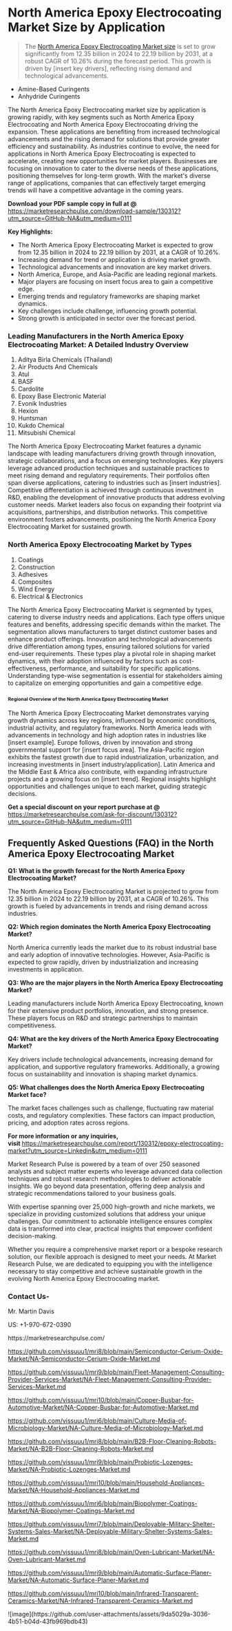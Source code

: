 <h1>North America Epoxy Electrocoating Market&nbsp;Size by Application</h1><blockquote><p>The <a href="https://marketresearchpulse.com/download-sample/130312?utm_source=GitHub-NA&amp;utm_medium=0111">North America Epoxy Electrocoating Market size</a> is set to grow significantly from 12.35 billion in 2024 to 22.19 billion by 2031, at a robust CAGR of 10.26% during the forecast period. This growth is driven by [insert key drivers], reflecting rising demand and technological advancements.</p></blockquote><ul><li>Amine-Based Curingents<li> Anhydride Curingents</li></ul><p>The North America Epoxy Electrocoating market size by application is growing rapidly, with key segments such as North America Epoxy Electrocoating and North America Epoxy Electrocoating driving the expansion. These applications are benefiting from increased technological advancements and the rising demand for solutions that provide greater efficiency and sustainability. As industries continue to evolve, the need for applications in North America Epoxy Electrocoating is expected to accelerate, creating new opportunities for market players. Businesses are focusing on innovation to cater to the diverse needs of these applications, positioning themselves for long-term growth. With the market's diverse range of applications, companies that can effectively target emerging trends will have a competitive advantage in the coming years.</p><p><strong>Download your PDF sample copy in full at @ </strong><a href="https://marketresearchpulse.com/download-sample/130312?utm_source=GitHub-NA&amp;utm_medium=0111">https://marketresearchpulse.com/download-sample/130312?utm_source=GitHub-NA&amp;utm_medium=0111</a></p><p><strong>Key Highlights: </strong></p><ul><li>The North America Epoxy Electrocoating Market is expected to grow from 12.35 billion in 2024 to 22.19 billion by 2031, at a CAGR of 10.26%.</li><li>Increasing demand for trend or application is driving market growth.</li><li>Technological advancements and innovation are key market drivers.</li><li>North America, Europe, and Asia-Pacific are leading regional markets.</li><li>Major players are focusing on insert focus area to gain a competitive edge.</li><li>Emerging trends and regulatory frameworks are shaping market dynamics.</li><li>Key challenges include challenge, influencing growth potential.</li><li>Strong growth is anticipated in sector over the forecast period.</li></ul><h3>Leading Manufacturers in the North America Epoxy Electrocoating Market: A Detailed Industry Overview</h3><ol><li>Aditya Birla Chemicals (Thailand)</li><li>Air Products And Chemicals</li><li>Atul</li><li>BASF</li><li>Cardolite</li><li>Epoxy Base Electronic Material</li><li>Evonik Industries</li><li>Hexion</li><li>Huntsman</li><li>Kukdo Chemical</li><li>Mitsubishi Chemical</li></ol><div class="flex max-w-full flex-col flex-grow"><div class="min-h-8 text-message flex w-full flex-col items-end gap-2 whitespace-normal break-words [.text-message+&amp;]:mt-5" dir="auto" data-message-author-role="assistant" data-message-id="fd8432e4-4910-450d-b182-61b7bfb0a01f" data-message-model-slug="gpt-4o"><div class="flex w-full flex-col gap-1 empty:hidden first:pt-[3px]"><div class="markdown prose w-full break-words dark:prose-invert light"><p>The North America Epoxy Electrocoating Market features a dynamic landscape with leading manufacturers driving growth through innovation, strategic collaborations, and a focus on emerging technologies. Key players leverage advanced production techniques and sustainable practices to meet rising demand and regulatory requirements. Their portfolios often span diverse applications, catering to industries such as [insert industries]. Competitive differentiation is achieved through continuous investment in R&amp;D, enabling the development of innovative products that address evolving customer needs. Market leaders also focus on expanding their footprint via acquisitions, partnerships, and distribution networks. This competitive environment fosters advancements, positioning the North America Epoxy Electrocoating Market for sustained growth.</p></div></div></div></div><h3>North America Epoxy Electrocoating Market by Types</h3><ol><li>Coatings<li> Construction<li> Adhesives<li> Composites<li> Wind Energy<li> Electrical & Electronics</li></ol><div class="flex max-w-full flex-col flex-grow"><div class="min-h-8 text-message flex w-full flex-col items-end gap-2 whitespace-normal break-words [.text-message+&amp;]:mt-5" dir="auto" data-message-author-role="assistant" data-message-id="084470be-0bb7-4664-bddf-5156b4f41249" data-message-model-slug="gpt-4o-mini"><div class="flex w-full flex-col gap-1 empty:hidden first:pt-[3px]"><div class="markdown prose w-full break-words dark:prose-invert light"><p>The North America Epoxy Electrocoating Market is segmented by types, catering to diverse industry needs and applications. Each type offers unique features and benefits, addressing specific demands within the market. The segmentation allows manufacturers to target distinct customer bases and enhance product offerings. Innovation and technological advancements drive differentiation among types, ensuring tailored solutions for varied end-user requirements. These types play a pivotal role in shaping market dynamics, with their adoption influenced by factors such as cost-effectiveness, performance, and suitability for specific applications. Understanding type-wise segmentation is essential for stakeholders aiming to capitalize on emerging opportunities and gain a competitive edge.</p></div></div></div></div><h3><span style="font-size: 11px;">Regional Overview of the North America Epoxy Electrocoating Market</span></h3><div class="flex max-w-full flex-col flex-grow"><div class="min-h-8 text-message flex w-full flex-col items-end gap-2 whitespace-normal break-words [.text-message+&amp;]:mt-5" dir="auto" data-message-author-role="assistant" data-message-id="e9038762-ce64-4e30-91c9-9bd413514231" data-message-model-slug="gpt-4o-mini"><div class="flex w-full flex-col gap-1 empty:hidden first:pt-[3px]"><div class="markdown prose w-full break-words dark:prose-invert light"><p>The North America Epoxy Electrocoating Market demonstrates varying growth dynamics across key regions, influenced by economic conditions, industrial activity, and regulatory frameworks. North America leads with advancements in technology and high adoption rates in industries like [insert example]. Europe follows, driven by innovation and strong governmental support for [insert focus area]. The Asia-Pacific region exhibits the fastest growth due to rapid industrialization, urbanization, and increasing investments in [insert industry/application]. Latin America and the Middle East &amp; Africa also contribute, with expanding infrastructure projects and a growing focus on [insert trend]. Regional insights highlight opportunities and challenges unique to each market, guiding strategic decisions.</p></div></div></div></div><p><strong>Get a special discount on your report purchase at @ </strong><a href="https://marketresearchpulse.com/ask-for-discount/130312?utm_source=GitHub-NA&amp;utm_medium=0111">https://marketresearchpulse.com/ask-for-discount/130312?utm_source=GitHub-NA&amp;utm_medium=0111</a></p><h2>Frequently Asked Questions (FAQ) in the North America Epoxy Electrocoating Market</h2><p><strong>Q1: What is the growth forecast for the North America Epoxy Electrocoating Market?</strong></p><p>The North America Epoxy Electrocoating Market is projected to grow from 12.35 billion in 2024 to 22.19 billion by 2031, at a CAGR of 10.26%. This growth is fueled by advancements in trends and rising demand across industries.</p><p><strong>Q2: Which region dominates the North America Epoxy Electrocoating Market?</strong></p><p>North America currently leads the market due to its robust industrial base and early adoption of innovative technologies. However, Asia-Pacific is expected to grow rapidly, driven by industrialization and increasing investments in application.</p><p><strong>Q3: Who are the major players in the North America Epoxy Electrocoating Market?</strong></p><p>Leading manufacturers include North America Epoxy Electrocoating, known for their extensive product portfolios, innovation, and strong presence. These players focus on R&amp;D and strategic partnerships to maintain competitiveness.</p><p><strong>Q4: What are the key drivers of the North America Epoxy Electrocoating Market?</strong></p><p>Key drivers include technological advancements, increasing demand for application, and supportive regulatory frameworks. Additionally, a growing focus on sustainability and innovation is shaping market dynamics.</p><p><strong>Q5: What challenges does the North America Epoxy Electrocoating Market face?</strong></p><p>The market faces challenges such as challenge, fluctuating raw material costs, and regulatory complexities. These factors can impact production, pricing, and adoption rates across regions.</p><p><strong>For more information or any inquiries, visit&nbsp;</strong><a href="https://marketresearchpulse.com/report/130312/epoxy-electrocoating-market?utm_source=Linkedin&utm_medium=0111">https://marketresearchpulse.com/report/130312/epoxy-electrocoating-market?utm_source=Linkedin&utm_medium=0111</a></p><p>Market Research Pulse is powered by a team of over 250 seasoned analysts and subject matter experts who leverage advanced data collection techniques and robust research methodologies to deliver actionable insights. We go beyond data presentation, offering deep analysis and strategic recommendations tailored to your business goals.</p><p>With expertise spanning over 25,000 high-growth and niche markets, we specialize in providing customized solutions that address your unique challenges. Our commitment to actionable intelligence ensures complex data is transformed into clear, practical insights that empower confident decision-making.</p><p>Whether you require a comprehensive market report or a bespoke research solution, our flexible approach is designed to meet your needs. At Market Research Pulse, we are dedicated to equipping you with the intelligence necessary to stay competitive and achieve sustainable growth in the evolving North America Epoxy Electrocoating market.</p><h3><strong>Contact Us-</strong></h3><p>Mr. Martin Davis</p><p>US: +1-970-672-0390</p><p>https://marketresearchpulse.com/</p><p><a href="https://github.com/vissuuu1/mri8/blob/main/Semiconductor-Cerium-Oxide-Market/NA-Semiconductor-Cerium-Oxide-Market.md">https://github.com/vissuuu1/mri8/blob/main/Semiconductor-Cerium-Oxide-Market/NA-Semiconductor-Cerium-Oxide-Market.md</a></p><p><a href="https://github.com/vissuuu1/mri9/blob/main/Fleet-Management-Consulting-Provider-Services-Market/NA-Fleet-Management-Consulting-Provider-Services-Market.md">https://github.com/vissuuu1/mri9/blob/main/Fleet-Management-Consulting-Provider-Services-Market/NA-Fleet-Management-Consulting-Provider-Services-Market.md</a></p><p><a href="https://github.com/vissuuu1/mri10/blob/main/Copper-Busbar-for-Automotive-Market/NA-Copper-Busbar-for-Automotive-Market.md">https://github.com/vissuuu1/mri10/blob/main/Copper-Busbar-for-Automotive-Market/NA-Copper-Busbar-for-Automotive-Market.md</a></p><p><a href="https://github.com/vissuuu1/mri6/blob/main/Culture-Media-of-Microbiology-Market/NA-Culture-Media-of-Microbiology-Market.md">https://github.com/vissuuu1/mri6/blob/main/Culture-Media-of-Microbiology-Market/NA-Culture-Media-of-Microbiology-Market.md</a></p><p><a href="https://github.com/vissuuu1/mri8/blob/main/B2B-Floor-Cleaning-Robots-Market/NA-B2B-Floor-Cleaning-Robots-Market.md">https://github.com/vissuuu1/mri8/blob/main/B2B-Floor-Cleaning-Robots-Market/NA-B2B-Floor-Cleaning-Robots-Market.md</a></p><p><a href="https://github.com/vissuuu1/mri9/blob/main/Probiotic-Lozenges-Market/NA-Probiotic-Lozenges-Market.md">https://github.com/vissuuu1/mri9/blob/main/Probiotic-Lozenges-Market/NA-Probiotic-Lozenges-Market.md</a></p><p><a href="https://github.com/vissuuu1/mri10/blob/main/Household-Appliances-Market/NA-Household-Appliances-Market.md">https://github.com/vissuuu1/mri10/blob/main/Household-Appliances-Market/NA-Household-Appliances-Market.md</a></p><p><a href="https://github.com/vissuuu1/mri6/blob/main/Biopolymer-Coatings-Market/NA-Biopolymer-Coatings-Market.md">https://github.com/vissuuu1/mri6/blob/main/Biopolymer-Coatings-Market/NA-Biopolymer-Coatings-Market.md</a></p><p><a href="https://github.com/vissuuu1/mri7/blob/main/Deployable-Military-Shelter-Systems-Sales-Market/NA-Deployable-Military-Shelter-Systems-Sales-Market.md">https://github.com/vissuuu1/mri7/blob/main/Deployable-Military-Shelter-Systems-Sales-Market/NA-Deployable-Military-Shelter-Systems-Sales-Market.md</a></p><p><a href="https://github.com/vissuuu1/mri8/blob/main/Oven-Lubricant-Market/NA-Oven-Lubricant-Market.md">https://github.com/vissuuu1/mri8/blob/main/Oven-Lubricant-Market/NA-Oven-Lubricant-Market.md</a></p><p><a href="https://github.com/vissuuu1/mri9/blob/main/Automatic-Surface-Planer-Market/NA-Automatic-Surface-Planer-Market.md">https://github.com/vissuuu1/mri9/blob/main/Automatic-Surface-Planer-Market/NA-Automatic-Surface-Planer-Market.md</a></p><p><a href="https://github.com/vissuuu1/mri10/blob/main/Infrared-Transparent-Ceramics-Market/NA-Infrared-Transparent-Ceramics-Market.md">https://github.com/vissuuu1/mri10/blob/main/Infrared-Transparent-Ceramics-Market/NA-Infrared-Transparent-Ceramics-Market.md</a></p>
![image](https://github.com/user-attachments/assets/9da5029a-3036-4b51-b04d-43fb969bdb43)
